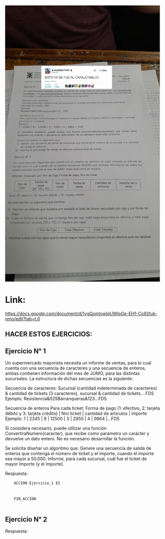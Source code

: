 ![parcial_1](/Algoritmo/TreePseudocode/TAED_Todo/Img/PrimerParcialAlgoritmos.jpeg)



# Link:

https://docs.google.com/document/d/1ygQomlowlqUWIpGe-EH1-Co92tuk-nmo/edit?tab=t.0

## HACER ESTOS EJERCICIOS:

## Ejercicio N° 1 
Un supermercado mayorista necesita un informe de ventas, para lo cual cuenta con una secuencia de caracteres y una secuencia de enteros, ambas contienen información del mes de JUNIO, para las distintas sucursales. La estructura de dichas secuencias es la siguiente:

Secuencia de caracteres:
Sucursal (cantidad indeterminada de caracteres) & cantidad de tickets (3 caracteres), sucursal & cantidad de tickets....FDS
Ejemplo:
Resistencia&025Barranqueras&123…FDS

Secuencia de enteros
Para cada ticket: Forma de pago (1: efectivo, 2: tarjeta débito y 3: tarjeta crédito) | Nro ticket | cantidad de artículos | importe
Ejemplo:
1 | 2345 | 9 | 12500 | 3 | 2950 | 4 | 9864 |...FDS

Si considera necesario, puede utilizar una función ConvertiraNumero(caracter), que recibe como parámetro un carácter y devuelve un dato entero. No es necesario desarrollar la función.

Se solicita diseñar un algoritmo que:
Genere una secuencia de salida de enteros que contenga el número de ticket y el importe, cuando el importe sea mayor a 50.000.
Informe, para cada sucursal, cuál fue el ticket de mayor importe (y el importe).

Respuesta:

```bash
    ACCION Ejercicio_1 ES
        
        
    FIN_ACCION



```

## Ejercicio N° 2 

Respuesta: